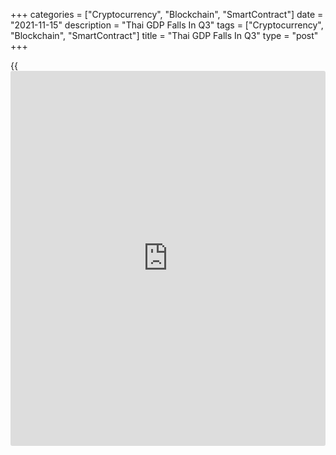 +++
categories = ["Cryptocurrency", "Blockchain", "SmartContract"]
date = "2021-11-15"
description = "Thai GDP Falls In Q3"
tags = ["Cryptocurrency", "Blockchain", "SmartContract"]
title = "Thai GDP Falls In Q3"
type = "post"
+++

{{<iframe id="large-banner" src="https://www.bounty.group/#slide=1.0" width="100%" height="600" scrolling="no" style="border: 0px solid rgb(216, 221, 230); border-radius: 3px;">}}

Thailand's [economy][1] contracted in the third quarter, the Office of
the National Economic and Social Development Council said Monday.

Gross domestic product fell 0.3 percent sequentially, in contrast to an
increase of 7.6 percent in the second quarter. Nonetheless, this was
slower than the expected decline of 0.8 percent.

In [terms](https://www.fintechee.com/terms/) of production, the industrial sector dropped 2.0 percent. By
contrast, the service sector grew 0.2 percent, lower than the previous
quarter. At the same time, the agriculture sector expanded 4.3 percent,
driven by crop yields, namely paddy, rubber and cassava.

On a quarterly basis, GDP was down 1.1 percent, reversing the 0.1
percent rise in the preceding period. Economists had forecast the
economy to shrink 2.5 percent.

For comments and feedback [contact](https://www.playgroundfx.com/contact/): editorial@rtt[news](https://www.letsplayfx.com/blog/forex-news-website/).com

[Economic News][1]

 **What parts of the world are seeing the best (and worst) economic
performances lately? Click[here][2] to check out our [Econ Scorecard][2]
and find out! See up-to-the-moment [ranking](https://www.playgroundfx.com/blog/crypto-exchange-ranking/)s for the best and worst
performers in [GDP][3], [unemployment rate][4], [inflation][5] and much
more.**

   1. www.rtt[news](https://www.letsplayfx.com/blog/forex-news-website/).com/Content/EconomicNews.aspx
   2. www.rtt[news](https://www.letsplayfx.com/blog/forex-news-website/).com/economic-scorecard/world-rank/unemployment-rate/highest-performance.aspx
   3. www.rtt[news](https://www.letsplayfx.com/blog/forex-news-website/).com/economic-scorecard/world-rank/GDP/highest-performance.aspx
   4. www.rtt[news](https://www.letsplayfx.com/blog/forex-news-website/).com/economic-scorecard/world-rank/unemployment-rate/lowest-performance.aspx
   5. www.rtt[news](https://www.letsplayfx.com/blog/forex-news-website/).com/economic-scorecard/world-rank/CPI/highest-performance.aspx